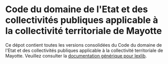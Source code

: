 # Code du domaine de l'Etat et des collectivités publiques applicable à la collectivité territoriale de Mayotte

Ce dépot contient toutes les versions consolidées du Code du domaine de l'Etat et des collectivités publiques applicable à la collectivité territoriale de Mayotte. Veuillez consulter la [documentation générique pour lexlib](https://github.com/lexlib/documentation/wiki).
